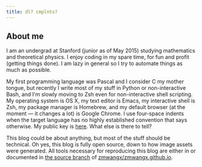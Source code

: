 ```yaml
---
title: dl? cmplnts?
---
```

## About me

I am an undergrad at Stanford (junior as of May 2015) studying mathematics and theoretical physics. I enjoy coding in my spare time, for fun and profit (getting things done). I am lazy in general so I try to automate things as much as possible.

My first programming language was Pascal and I consider C my mother tongue, but recently I write most of my stuff in Python or non-interactive Bash, and I'm slowly moving to Zsh even for non-interactive shell scripting. My operating system is OS X, my text editor is Emacs, my interactive shell is Zsh, my package manager is Homebrew, and my default browser (at the moment — it changes a lot) is Google Chrome. I use four-space indents when the target language has no highly established convention that says otherwise. My public key is [here](/key.html). What else is there to tell?

This blog could be about anything, but most of the stuff should be technical. Oh yes, this blog is fully open source, down to how image assets were generated. All tools necessary for reproducing this blog are either in or documented in [the source branch](https://github.com/zmwangx/zmwangx.github.io/tree/source) of [zmwangx/zmwangx.github.io](https://github.com/zmwangx/zmwangx.github.io).
